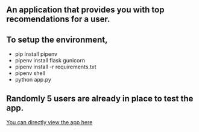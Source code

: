 ## An application that provides you with top recomendations for a user.

## To setup the environment,
* pip install pipenv
* pipenv install flask gunicorn 
* pipenv install -r requirements.txt
* pipenv shell
* python app.py

## Randomly 5 users are already in place to test the app.


[You can directly view the app here](https://recommend-pdt-static-data.herokuapp.com/)